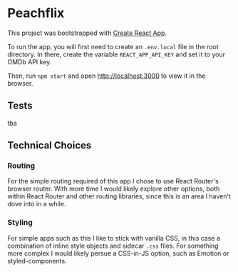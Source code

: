 # Peachflix

This project was bootstrapped with [Create React App](https://github.com/facebook/create-react-app).

To run the app, you will first need to create an `.env.local` file in the root directory. In there, create the variable `REACT_APP_API_KEY` and set it to your OMDb API key.

Then, run `npm start` and open [http://localhost:3000](http://localhost:3000) to view it in the browser.

## Tests

tba

## Technical Choices

### Routing

For the simple routing required of this app I chose to use React Router's browser router. With more time I would likely explore other options, both within React Router and other routing libraries, since this is an area I haven't dove into in a while.

### Styling

For simple apps such as this I like to stick with vanilla CSS, in this case a combination of inline style objects and sidecar `.css` files. For something more complex I would likely persue a CSS-in-JS option, such as Emotion or styled-components.
